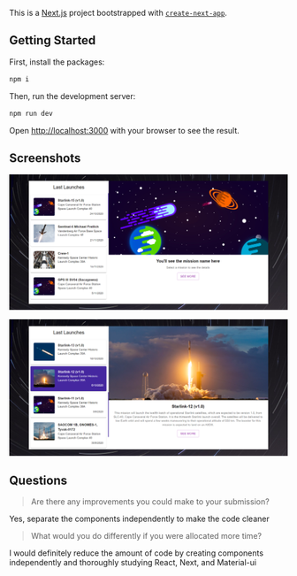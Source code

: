 This is a [Next.js](https://nextjs.org/) project bootstrapped with [`create-next-app`](https://github.com/vercel/next.js/tree/canary/packages/create-next-app).

## Getting Started

First, install the packages:
```bash
npm i
```

Then, run the development server:

```bash
npm run dev
```
Open [http://localhost:3000](http://localhost:3000) with your browser to see the result.

## Screenshots
![Alt text](https://raw.githubusercontent.com/JaviCandia/99minutos-frontend-interview-test/JR-javiercandia/prints/Print1.PNG)

![Alt text](https://raw.githubusercontent.com/JaviCandia/99minutos-frontend-interview-test/JR-javiercandia/prints/Print2.PNG)

## Questions

> Are there any improvements you could make to your submission?

Yes, separate the components independently to make the code cleaner


> What would you do differently if you were allocated more time?

I would definitely reduce the amount of code by creating components independently and thoroughly studying React, Next, and Material-ui